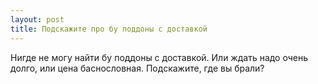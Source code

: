```yaml
---
layout: post 
title: Подскажите про бу поддоны с доставкой 
--- 
```

Нигде не могу найти бу поддоны с доставкой. Или ждать надо очень долго, или цена баснословная. Подскажите, где вы брали?
